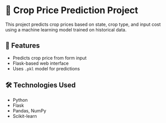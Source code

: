 # 🌾 Crop Price Prediction Project

This project predicts crop prices based on state, crop type, and input cost using a machine learning model trained on historical data.

## 🚀 Features
- Predicts crop price from form input
- Flask-based web interface
- Uses `.pkl` model for predictions

## 🛠️ Technologies Used
- Python
- Flask
- Pandas, NumPy
- Scikit-learn
